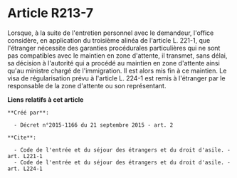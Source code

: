 # Article R213-7

Lorsque, à la suite de l'entretien personnel avec le demandeur, l'office considère, en application du troisième alinéa de
l'article L. 221-1, que l'étranger nécessite des garanties procédurales particulières qui ne sont pas compatibles avec le
maintien en zone d'attente, il transmet, sans délai, sa décision à l'autorité qui a procédé au maintien en zone d'attente
ainsi qu'au ministre chargé de l'immigration. Il est alors mis fin à ce maintien. Le visa de régularisation prévu à l'article
L. 224-1 est remis à l'étranger par le responsable de la zone d'attente ou son représentant.

**Liens relatifs à cet article**

	**Créé par**:

	  - Décret n°2015-1166 du 21 septembre 2015 - art. 2

	**Cite**:

	  - Code de l'entrée et du séjour des étrangers et du droit d'asile. - art. L221-1
	  - Code de l'entrée et du séjour des étrangers et du droit d'asile. - art. L224-1
